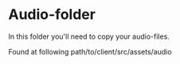 # Audio-folder

In this folder you'll need to copy your audio-files.

Found at following path/to/client/src/assets/audio
